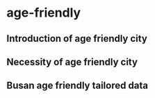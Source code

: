 # age-friendly

## Introduction of age friendly city

## Necessity of age friendly city

## Busan age friendly tailored data

